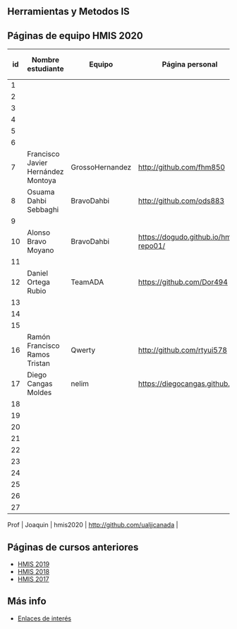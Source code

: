 ﻿## Herramientas y Metodos IS

## Páginas de equipo HMIS 2020

id | Nombre estudiante  | Equipo | Página personal | Repositorio de Web de equipo 
-- | ----------------- | ----------------- | ----------------- | -----------------
1 || | | 
2 | | | | 
3 | | | | 
4 | | | | 
5 | | | | 
6 | | | | 
7 | Francisco Javier Hernández Montoya| GrossoHernandez | http://github.com/fhm850 | |  
8 | Osuama Dahbi Sebbaghi | BravoDahbi| http://github.com/ods883| 
9 | | | | 
10 | Alonso Bravo Moyano | BravoDahbi | https://dogudo.github.io/hmis-repo01/ | 
11 | | | | 
12 | Daniel Ortega Rubio | TeamADA | https://github.com/Dor494 | 
13 | | | | 
14 | | | | 
15 | | | | 
16 | Ramón Francisco Ramos Tristan | Qwerty | http://github.com/rtyui578 | ---------- 
17 | Diego Cangas Moldes | nelim | https://diegocangas.github.io/ | -----------------
18 | | | | 
19 | | | | 
20 | | | | 
21 | | | | 
22 | | | | 
23 | | | | 
24 | | | | 
25 | | | | 
26 | | | | 
27 | | | | 


Prof | Joaquin | hmis2020 | http://github.com/ualjjcanada  |


## Páginas de cursos anteriores
* [HMIS 2019](index2019.md)
* [HMIS 2018](index2018.md)
* [HMIS 2017](index2017.md)

## Más info
* [Enlaces de interés](enlaces.md)
